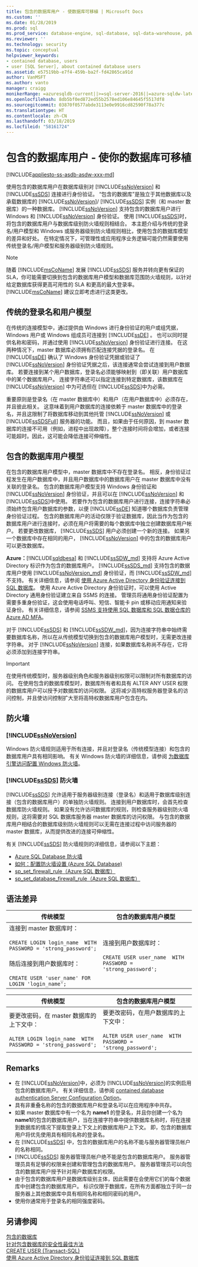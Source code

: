```yaml
---
title: 包含的数据库用户 - 使数据库可移植 | Microsoft Docs
ms.custom: ''
ms.date: 01/28/2019
ms.prod: sql
ms.prod_service: database-engine, sql-database, sql-data-warehouse, pdw
ms.reviewer: ''
ms.technology: security
ms.topic: conceptual
helpviewer_keywords:
- contained database, users
- user [SQL Server], about contained database users
ms.assetid: e57519bb-e7f4-459b-ba2f-fd42865ca91d
author: VanMSFT
ms.author: vanto
manager: craigg
monikerRange: =azuresqldb-current||>=sql-server-2016||=azure-sqldw-latest||=sqlallproducts-allversions||>=sql-server-linux-2017||=azuresqldb-mi-current
ms.openlocfilehash: 8db5bf0ed872ed55b2578ed106e84645f5517df8
ms.sourcegitcommit: 03870f0577abde3113e0e9916cd82590f78a377c
ms.translationtype: HT
ms.contentlocale: zh-CN
ms.lasthandoff: 03/18/2019
ms.locfileid: "58161724"
---
```

# <a name="contained-database-users---making-your-database-portable"></a>包含的数据库用户 - 使你的数据库可移植

[!INCLUDE[appliesto-ss-asdb-asdw-xxx-md](../../includes/appliesto-ss-asdb-asdw-xxx-md.md)]

  使用包含的数据库用户在数据库级别对 [!INCLUDE[ssNoVersion](../../includes/ssnoversion-md.md)] 和 [!INCLUDE[ssSDS](../../includes/sssds-md.md)] 连接进行身份验证。 “包含的数据库”是独立于其他数据库以及承载数据库的 [!INCLUDE[ssNoVersion](../../includes/ssnoversion-md.md)]/ [!INCLUDE[ssSDS](../../includes/sssds-md.md)] 实例（和 master 数据库）的一种数据库。 [!INCLUDE[ssNoVersion](../../includes/ssnoversion-md.md)] 支持包含的数据库用户进行 Windows 和 [!INCLUDE[ssNoVersion](../../includes/ssnoversion-md.md)] 身份验证。 使用 [!INCLUDE[ssSDS](../../includes/sssds-md.md)]时，将包含的数据库用户与数据库级别防火墙规则相结合。 本主题介绍与传统的登录名/用户模型和 Windows 或服务器级别防火墙规则相比，使用包含的数据库模型的差异和好处。 在特定情况下，可管理性或应用程序业务逻辑可能仍然需要使用传统登录名/用户模型和服务器级别防火墙规则。  
  
> [!NOTE]  
> 随着 [!INCLUDE[msCoName](../../includes/msconame-md.md)] 发展 [!INCLUDE[ssSDS](../../includes/sssds-md.md)] 服务并转向更有保证的 SLA，你可能需要切换到包含的数据库用户模型和数据库范围防火墙规则，以针对给定数据库获得更高可用性的 SLA 和更高的最大登录率。 [!INCLUDE[msCoName](../../includes/msconame-md.md)] 建议立即考虑进行这类更改。  
  
## <a name="traditional-login-and-user-model"></a>传统的登录名和用户模型

 在传统的连接模型中，通过提供由 Windows 进行身份验证的用户或组凭据，Windows 用户或 Windows 组成员可连接到 [!INCLUDE[ssDE](../../includes/ssde-md.md)] 。 也可以同时提供名称和密码，并通过使用 [!INCLUDE[ssNoVersion](../../includes/ssnoversion-md.md)] 身份验证进行连接。 在这两种情况下，master 数据库必须拥有匹配连接凭据的登录名。 在 [!INCLUDE[ssDE](../../includes/ssde-md.md)] 确认了 Windows 身份验证凭据或验证了 [!INCLUDE[ssNoVersion](../../includes/ssnoversion-md.md)] 身份验证凭据之后，该连接通常会尝试连接到用户数据库。 若要连接到某个用户数据库，登录名必须能够映射到（即关联）用户数据库中的某个数据库用户。 连接字符串还可以指定连接到特定数据库，该数据库在 [!INCLUDE[ssNoVersion](../../includes/ssnoversion-md.md)] 中为可选但在 [!INCLUDE[ssSDS](../../includes/sssds-md.md)]中为必需。  
  
 重要原则是登录名（在 master 数据库中）和用户（在用户数据库中）必须存在，并且彼此相关。 这意味着到用户数据库的连接依赖于 master 数据库中的登录名，并且这限制了将数据库移动到其他托管 [!INCLUDE[ssNoVersion](../../includes/ssnoversion-md.md)] 或 [!INCLUDE[ssSDSFull](../../includes/sssdsfull-md.md)] 服务器的功能。 而且，如果由于任何原因，到 master 数据库的连接不可用（例如，进程中出现故障），整个连接时间将会增加，或者连接可能超时。因此，这可能会降低连接可伸缩性。  
  
## <a name="contained-database-user-model"></a>包含的数据库用户模型

 在包含的数据库用户模型中，master 数据库中不存在登录名。 相反，身份验证过程发生在用户数据库中，并且用户数据库中的数据库用户在 master 数据库中没有关联的登录名。 包含的数据库用户模型支持 Windows 身份验证和 [!INCLUDE[ssNoVersion](../../includes/ssnoversion-md.md)] 身份验证，并且可以在 [!INCLUDE[ssNoVersion](../../includes/ssnoversion-md.md)] 和 [!INCLUDE[ssSDS](../../includes/sssds-md.md)]中使用。 若要作为包含的数据库用户进行连接，连接字符串必须始终包含用户数据库的参数，以便 [!INCLUDE[ssDE](../../includes/ssde-md.md)] 知道哪个数据库负责管理身份验证过程。 包含的数据库用户的活动仅限于验证数据库，因此当作为包含的数据库用户进行连接时，必须在用户将需要的每个数据库中独立创建数据库用户帐户。 若要更改数据库， [!INCLUDE[ssSDS](../../includes/sssds-md.md)] 用户必须创建一个新的连接。 如果另一个数据库中存在相同的用户， [!INCLUDE[ssNoVersion](../../includes/ssnoversion-md.md)] 中的包含的数据库用户可以更改数据库。  
  
**Azure：**[!INCLUDE[sqldbesa](../../includes/sqldbesa-md.md)] 和 [!INCLUDE[ssSDW_md](../../includes/sssdw-md.md)] 支持将 Azure Active Directory 标识作为包含的数据库用户。 [!INCLUDE[ssSDS_md](../../includes/sssds-md.md)] 支持包含的数据库用户使用 [!INCLUDE[ssNoVersion_md](../../includes/ssnoversion-md.md)] 身份验证，而 [!INCLUDE[ssSDW_md](../../includes/sssdw-md.md)] 不支持。 有关详细信息，请参阅 [使用 Azure Active Directory 身份验证连接到 SQL 数据库](https://azure.microsoft.com/documentation/articles/sql-database-aad-authentication/)。 使用 Azure Active Directory 身份验证时，可以使用 Active Directory 通用身份验证建立来自 SSMS 的连接。  管理员将通用身份验证配置为需要多重身份验证，这会使用电话呼叫、短信、智能卡 pin 或移动应用通知来验证身份。 有关详细信息，请参阅 [SSMS 支持使用 SQL 数据库和 SQL 数据仓库的 Azure AD MFA](https://azure.microsoft.com/documentation/articles/sql-database-ssms-mfa-authentication/)。  
  
 对于 [!INCLUDE[ssSDS](../../includes/sssds-md.md)] 和 [!INCLUDE[ssSDW_md](../../includes/sssdw-md.md)]，因为连接字符串中始终需要数据库名称，所以在从传统模型切换到包含的数据库用户模型时，无需更改连接字符串。 对于 [!INCLUDE[ssNoVersion](../../includes/ssnoversion-md.md)] 连接，如果数据库名称尚不存在，它将必须添加到连接字符串。  
  
> [!IMPORTANT]  
> 在使用传统模型时，服务器级别角色和服务器级别权限可以限制对所有数据库的访问。 在使用包含的数据库模型时，数据库所有者和具有 ALTER ANY USER 权限的数据库用户可以授予对数据库的访问权限。 这将减少高特权服务器登录名的访问控制，并且使访问控制扩大至将高特权数据库用户包含在内。  
  
## <a name="firewalls"></a>防火墙  
  
### [!INCLUDE[ssNoVersion](../../includes/ssnoversion-md.md)]

 Windows 防火墙规则适用于所有连接，并且对登录名（传统模型连接）和包含的数据库用户具有相同影响。 有关 Windows 防火墙的详细信息，请参阅 [为数据库引擎访问配置 Windows 防火墙](../../database-engine/configure-windows/configure-a-windows-firewall-for-database-engine-access.md)。  
  
### <a name="includesssdsincludessssds-mdmd-firewalls"></a>[!INCLUDE[ssSDS](../../includes/sssds-md.md)] 防火墙

 [!INCLUDE[ssSDS](../../includes/sssds-md.md)] 允许适用于服务器级别连接（登录名）和适用于数据库级别连接（包含的数据库用户）的单独防火墙规则。 连接到用户数据库时，会首先检查数据库防火墙规则。 如果没有允许访问数据库的规则，则检查服务器级别防火墙规则，这将需要对 SQL 数据库服务器 master 数据库的访问权限。 与包含的数据库用户相结合的数据库级别防火墙规则可以无需在连接过程中访问服务器的 master 数据库，从而提供改进的连接可伸缩性。  
  
 有关 [!INCLUDE[ssSDS](../../includes/sssds-md.md)] 防火墙规则的详细信息，请参阅以下主题：  
  
- [Azure SQL Database 防火墙](https://msdn.microsoft.com/library/azure/ee621782.aspx)  
- [如何：配置防火墙设置 (Azure SQL Database)](https://msdn.microsoft.com/library/azure/jj553530.aspx)  
- [sp_set_firewall_rule（Azure SQL 数据库）](../../relational-databases/system-stored-procedures/sp-set-firewall-rule-azure-sql-database.md)  
- [sp_set_database_firewall_rule（Azure SQL 数据库）](../../relational-databases/system-stored-procedures/sp-set-database-firewall-rule-azure-sql-database.md)  
  
## <a name="syntax-differences"></a>语法差异  
  
|传统模型|包含的数据库用户模型|  
|-----------------------|-----------------------------------|  
|连接到 master 数据库时：<br /><br /> `CREATE LOGIN login_name  WITH PASSWORD = 'strong_password';`<br /><br /> 随后连接到用户数据库时：<br /><br /> `CREATE USER 'user_name' FOR LOGIN 'login_name';`|连接到用户数据库时：<br /><br /> `CREATE USER user_name  WITH PASSWORD = 'strong_password';`|  
  
|传统模型|包含的数据库用户模型|  
|-----------------------|-----------------------------------|  
|要更改密码，在 master 数据库的上下文中：<br /><br /> `ALTER LOGIN login_name  WITH PASSWORD = 'strong_password';`|要更改密码，在用户数据库的上下文中：<br /><br /> `ALTER USER user_name  WITH PASSWORD = 'strong_password';`|  
  
## <a name="remarks"></a>Remarks  
  
- 在 [!INCLUDE[ssNoVersion](../../includes/ssnoversion-md.md)]中，必须为 [!INCLUDE[ssNoVersion](../../includes/ssnoversion-md.md)]的实例启用包含的数据库用户。 有关详细信息，请参阅 [contained database authentication Server Configuration Option](../../database-engine/configure-windows/contained-database-authentication-server-configuration-option.md)。  
- 具有非重叠名称的包含的数据库用户和登录名可以在应用程序中共存。  
- 如果 master 数据库中有一个名为 **name1** 的登录名，并且你创建一个名为 **name1**的包含的数据库用户，当在连接字符串中提供数据库名称时，将在连接到数据库的情况下提取登录上下文上的数据库用户上下文。 即，包含的数据库用户将优先使用具有相同名称的登录名。  
- 在 [!INCLUDE[ssSDS](../../includes/sssds-md.md)] 中，包含的数据库用户的名称不能与服务器管理员帐户的名称相同。  
- [!INCLUDE[ssSDS](../../includes/sssds-md.md)] 服务器管理员帐户绝不能是包含的数据库用户。 服务器管理员具有足够的权限来创建和管理包含的数据库用户。 服务器管理员可以向包含的数据库用户授予针对用户数据库的权限。  
- 由于包含的数据库用户是数据库级别主体，因此需要在会使用它们的每个数据库中创建包含的数据库用户。 标识仅限于数据库，在所有方面都独立于同一台服务器上其他数据库中具有相同名称和相同密码的用户。  
- 使用你通常用于登录名的相同强度密码。  
  
## <a name="see-also"></a>另请参阅

 [包含的数据库](../../relational-databases/databases/contained-databases.md)   
 [针对包含数据库的安全性最佳方法](../../relational-databases/databases/security-best-practices-with-contained-databases.md)   
 [CREATE USER (Transact-SQL)](../../t-sql/statements/create-user-transact-sql.md)   
 [使用 Azure Active Directory 身份验证连接到 SQL 数据库](https://azure.microsoft.com/documentation/articles/sql-database-aad-authentication/)  
  